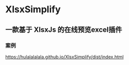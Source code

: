 # XlsxSimplify
## 一款基于 XlsxJs 的在线预览excel插件

### 案例
https://hulalalalala.github.io/XlsxSimplify/dist/index.html
